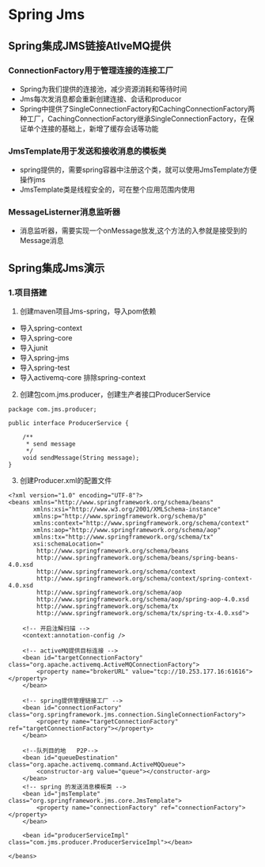 # Spring Jms

## Spring集成JMS链接AtIveMQ提供

### ConnectionFactory用于管理连接的连接工厂
* Spring为我们提供的连接池，减少资源消耗和等待时间
* Jms每次发消息都会重新创建连接、会话和producor
* Spring中提供了SingleConnectionFactory和CachingConnectionFactory两种工厂，CachingConnectionFactory继承SingleConnectionFactory，在保证单个连接的基础上，新增了缓存会话等功能
### JmsTemplate用于发送和接收消息的模板类
* spring提供的，需要spring容器中注册这个类，就可以使用JmsTemplate方便操作jms
* JmsTemplate类是线程安全的，可在整个应用范围内使用 
### MessageListerner消息监听器
* 消息监听器，需要实现一个onMessage放发,这个方法的入参就是接受到的Message消息



## Spring集成Jms演示

### 1.项目搭建

1. 创建maven项目Jms-spring，导入pom依赖
      
  * 导入spring-context
  * 导入spring-core
  * 导入junit
  * 导入spring-jms
  * 导入spring-test
  * 导入activemq-core 排除spring-context
    
2. 创建包com.jms.producer，创建生产者接口ProducerService
````
package com.jms.producer;

public interface ProducerService {
	
	/**
	 * send message
	 */
	void sendMessage(String message);
}
````
3. 创建Producer.xml的配置文件

````
<?xml version="1.0" encoding="UTF-8"?>
<beans xmlns="http://www.springframework.org/schema/beans"
       xmlns:xsi="http://www.w3.org/2001/XMLSchema-instance"
       xmlns:p="http://www.springframework.org/schema/p"
       xmlns:context="http://www.springframework.org/schema/context" 
       xmlns:aop="http://www.springframework.org/schema/aop"   
       xmlns:tx="http://www.springframework.org/schema/tx"
       xsi:schemaLocation="
   		http://www.springframework.org/schema/beans
        http://www.springframework.org/schema/beans/spring-beans-4.0.xsd
        http://www.springframework.org/schema/context
  		http://www.springframework.org/schema/context/spring-context-4.0.xsd
        http://www.springframework.org/schema/aop 
 		http://www.springframework.org/schema/aop/spring-aop-4.0.xsd
 		http://www.springframework.org/schema/tx 
 		http://www.springframework.org/schema/tx/spring-tx-4.0.xsd">
 		
 	<!-- 开启注解扫描 -->	
 	<context:annotation-config />
 	
 	<!-- activeMQ提供目标连接 -->
 	<bean id="targetConnectionFactory" class="org.apache.activemq.ActiveMQConnectionFactory">
 		<property name="brokerURL" value="tcp://10.253.177.16:61616"></property>
 	</bean>
 	
 	<!-- spring提供管理链接工厂 -->
 	<bean id="connectionFactory"  class="org.springframework.jms.connection.SingleConnectionFactory">
		<property name="targetConnectionFactory" ref="targetConnectionFactory"></property>
 	</bean>
 	
 	<!--队列目的地   P2P-->
 	<bean id="queueDestination" class="org.apache.activemq.command.ActiveMQQueue">
 		<constructor-arg value="queue"></constructor-arg>
 	</bean>
 	<!-- spring 的发送消息模板类 -->
 	<bean id="jmsTemplate" class="org.springframework.jms.core.JmsTemplate">
 		<property name="connectionFactory" ref="connectionFactory"></property>
 	</bean>
 	
 	<bean id="producerServiceImpl" class="com.jms.producer.ProducerServiceImpl"></bean>
 		
</beans>
````




